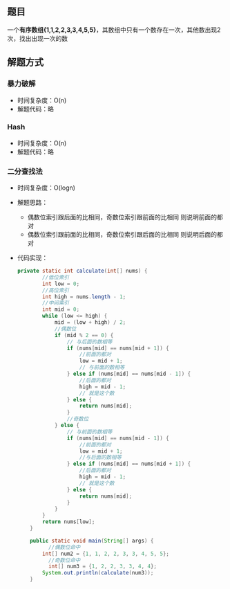 ## 题目

一个**有序数组{1,1,2,2,3,3,4,5,5}**，其数组中只有一个数存在一次，其他数出现2次，找出出现一次的数

## 解题方式

### 暴力破解

* 时间复杂度：O(n)
* 解题代码：略

### Hash

* 时间复杂度：O(n)
* 解题代码：略

### 二分查找法

* 时间复杂度：O(logn)

* 解题思路：

  * 偶数位索引跟后面的比相同，奇数位索引跟前面的比相同 则说明前面的都对
  * 偶数位索引跟前面的比相同，奇数位索引跟后面的比相同 则说明后面的都对

* 代码实现：

  ```java
  private static int calculate(int[] nums) {
          //低位索引
          int low = 0;
          //高位索引
          int high = nums.length - 1;
          //中间索引
          int mid = 0;
          while (low <= high) {
              mid = (low + high) / 2;
              //偶数位
              if (mid % 2 == 0) {
                  // 与后面的数相等
                  if (nums[mid] == nums[mid + 1]) {
                      //前面的都对
                      low = mid + 1;
                      // 与前面的数相等
                  } else if (nums[mid] == nums[mid - 1]) {
                      //后面的都对
                      high = mid - 1;
                      // 就是这个数
                  } else {
                      return nums[mid];
                  }
                  //奇数位
              } else {
                  // 与前面的数相等
                  if (nums[mid] == nums[mid - 1]) {
                      //前面的都对
                      low = mid + 1;
                      //与后面的数相等
                  } else if (nums[mid] == nums[mid + 1]) {
                      //后面的都对
                      high = mid - 1;
                      // 就是这个数
                  } else {
                      return nums[mid];
                  }
              }
          }
          return nums[low];
      }
  
      public static void main(String[] args) {
        	//偶数位命中
          int[] num2 = {1, 1, 2, 2, 3, 3, 4, 5, 5};
        	//奇数位命中
      		int[] num3 = {1, 2, 2, 3, 3, 4, 4};
          System.out.println(calculate(num3));
      }
  ```

  



